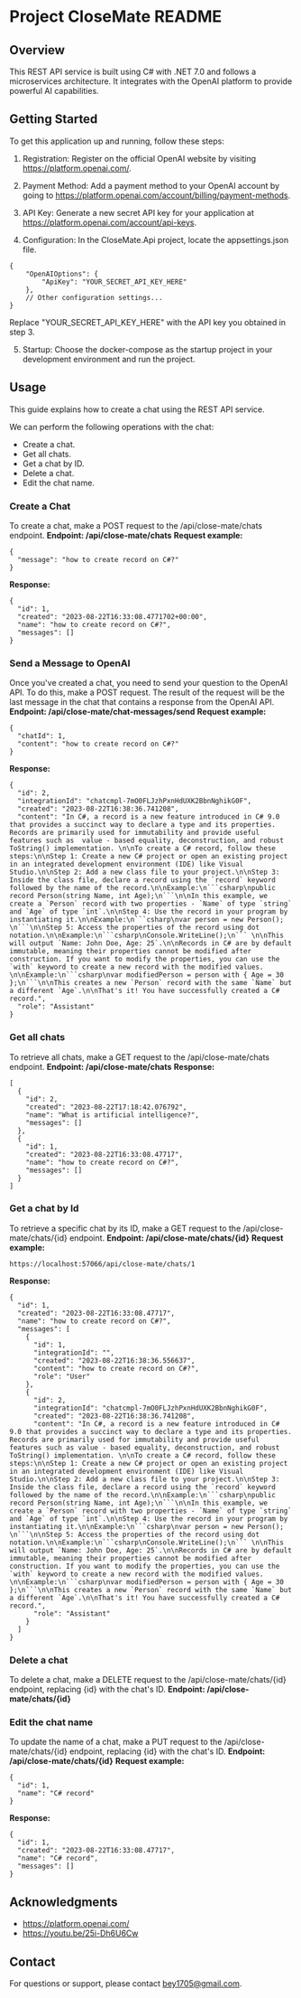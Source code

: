 # Project CloseMate README

## Overview
This REST API service is built using C# with .NET 7.0 and follows a microservices architecture. It integrates with the OpenAI platform to provide powerful AI capabilities.


## Getting Started
To get this application up and running, follow these steps:

1. Registration: Register on the official OpenAI website by visiting https://platform.openai.com/.

2. Payment Method: Add a payment method to your OpenAI account by going to https://platform.openai.com/account/billing/payment-methods.

3. API Key: Generate a new secret API key for your application at https://platform.openai.com/account/api-keys.

4. Configuration: In the CloseMate.Api project, locate the appsettings.json file.
```
{
    "OpenAIOptions": {
        "ApiKey": "YOUR_SECRET_API_KEY_HERE"
    },
    // Other configuration settings...
}
```

Replace "YOUR_SECRET_API_KEY_HERE" with the API key you obtained in step 3.

5. Startup: Choose the docker-compose as the startup project in your development environment and run the project.


## Usage
This guide explains how to create a chat using the REST API service.

We can perform the following operations with the chat:
- Create a chat.
- Get all chats.
- Get a chat by ID.
- Delete a chat.
- Edit the chat name.

### Create a Chat
To create a chat, make a POST request to the /api/close-mate/chats endpoint.
**Endpoint: /api/close-mate/chats**
**Request example:**

```
{
  "message": "how to create record on C#?"
}
```

**Response:**
```
{
  "id": 1,
  "created": "2023-08-22T16:33:08.4771702+00:00",
  "name": "how to create record on C#?",
  "messages": []
}
```

### Send a Message to OpenAI
Once you've created a chat, you need to send your question to the OpenAI API. To do this, make a POST request. The result of the request will be the last message in the chat that contains a response from the OpenAI API.
**Endpoint: /api/close-mate/chat-messages/send**
**Request example:**

```
{
  "chatId": 1,
  "content": "how to create record on C#?"
}
```

**Response:**
```
{
  "id": 2,
  "integrationId": "chatcmpl-7mO0FLJzhPxnHdUXK2BbnNghikG0F",
  "created": "2023-08-22T16:38:36.741208",
  "content": "In C#, a record is a new feature introduced in C# 9.0 that provides a succinct way to declare a type and its properties. Records are primarily used for immutability and provide useful features such as  value - based equality, deconstruction, and robust ToString() implementation. \n\nTo create a C# record, follow these steps:\n\nStep 1: Create a new C# project or open an existing project in an integrated development environment (IDE) like Visual Studio.\n\nStep 2: Add a new class file to your project.\n\nStep 3: Inside the class file, declare a record using the `record` keyword followed by the name of the record.\n\nExample:\n```csharp\npublic record Person(string Name, int Age);\n```\n\nIn this example, we create a `Person` record with two properties - `Name` of type `string` and `Age` of type `int`.\n\nStep 4: Use the record in your program by instantiating it.\n\nExample:\n```csharp\nvar person = new Person(); \n```\n\nStep 5: Access the properties of the record using dot notation.\n\nExample:\n```csharp\nConsole.WriteLine();\n``` \n\nThis will output `Name: John Doe, Age: 25`.\n\nRecords in C# are by default immutable, meaning their properties cannot be modified after construction. If you want to modify the properties, you can use the `with` keyword to create a new record with the modified values. \n\nExample:\n```csharp\nvar modifiedPerson = person with { Age = 30 };\n```\n\nThis creates a new `Person` record with the same `Name` but a different `Age`.\n\nThat's it! You have successfully created a C# record.",
  "role": "Assistant"
}
```

### Get all chats
To retrieve all chats, make a GET request to the /api/close-mate/chats endpoint.
**Endpoint: /api/close-mate/chats**
**Response:**
```
[
  {
    "id": 2,
    "created": "2023-08-22T17:18:42.076792",
    "name": "What is artificial intelligence?",
    "messages": []
  },
  {
    "id": 1,
    "created": "2023-08-22T16:33:08.47717",
    "name": "how to create record on C#?",
    "messages": []
  }
]
```

### Get a chat by Id
To retrieve a specific chat by its ID, make a GET request to the /api/close-mate/chats/{id} endpoint.
**Endpoint: /api/close-mate/chats/{id}**
**Request example:**
```
https://localhost:57066/api/close-mate/chats/1
```

**Response:**
```
{
  "id": 1,
  "created": "2023-08-22T16:33:08.47717",
  "name": "how to create record on C#?",
  "messages": [
    {
      "id": 1,
      "integrationId": "",
      "created": "2023-08-22T16:38:36.556637",
      "content": "how to create record on C#?",
      "role": "User"
    },
    {
      "id": 2,
      "integrationId": "chatcmpl-7mO0FLJzhPxnHdUXK2BbnNghikG0F",
      "created": "2023-08-22T16:38:36.741208",
      "content": "In C#, a record is a new feature introduced in C# 9.0 that provides a succinct way to declare a type and its properties. Records are primarily used for immutability and provide useful features such as value - based equality, deconstruction, and robust ToString() implementation. \n\nTo create a C# record, follow these steps:\n\nStep 1: Create a new C# project or open an existing project in an integrated development environment (IDE) like Visual Studio.\n\nStep 2: Add a new class file to your project.\n\nStep 3: Inside the class file, declare a record using the `record` keyword followed by the name of the record.\n\nExample:\n```csharp\npublic record Person(string Name, int Age);\n```\n\nIn this example, we create a `Person` record with two properties - `Name` of type `string` and `Age` of type `int`.\n\nStep 4: Use the record in your program by instantiating it.\n\nExample:\n```csharp\nvar person = new Person(); \n```\n\nStep 5: Access the properties of the record using dot notation.\n\nExample:\n```csharp\nConsole.WriteLine();\n``` \n\nThis will output `Name: John Doe, Age: 25`.\n\nRecords in C# are by default immutable, meaning their properties cannot be modified after construction. If you want to modify the properties, you can use the `with` keyword to create a new record with the modified values. \n\nExample:\n```csharp\nvar modifiedPerson = person with { Age = 30 };\n```\n\nThis creates a new `Person` record with the same `Name` but a different `Age`.\n\nThat's it! You have successfully created a C# record.",
      "role": "Assistant"
    }
  ]
}
```

### Delete a chat
To delete a chat, make a DELETE request to the /api/close-mate/chats/{id} endpoint, replacing {id} with the chat's ID.
**Endpoint: /api/close-mate/chats/{id}**

### Edit the chat name
To update the name of a chat, make a PUT request to the /api/close-mate/chats/{id} endpoint, replacing {id} with the chat's ID.
**Endpoint: /api/close-mate/chats/{id}**
**Request example:**
```
{
  "id": 1,
  "name": "C# record"
}
```

**Response:**
```
{
  "id": 1,
  "created": "2023-08-22T16:33:08.47717",
  "name": "C# record",
  "messages": []
}
```


## Acknowledgments
- https://platform.openai.com/
- https://youtu.be/25i-Dh6U6Cw


## Contact
For questions or support, please contact bey1705@gmail.com.